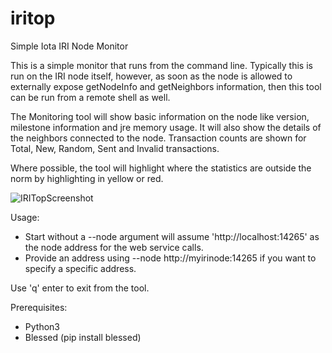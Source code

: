 # iritop
Simple Iota IRI Node Monitor

This is a simple monitor that runs from the command line. Typically this is run on the IRI node itself, however, as soon as the node is allowed to externally expose getNodeInfo and getNeighbors information, then this tool can be run from a remote shell as well.

The Monitoring tool will show basic information on the node like version, milestone information and jre memory usage. It will also show the details of the neighbors connected to the node. Transaction counts are shown for Total, New, Random, Sent and Invalid transactions.

Where possible, the tool will highlight where the statistics are outside the norm by highlighting in yellow or red.

![IRITopScreenshot](https://raw.githubusercontent.com/maeck70/iritop/master/img/IRITop.png)

Usage:
- Start without a --node argument will assume 'http://localhost:14265' as the node address for the web service calls.
- Provide an address using --node http://myirinode:14265 if you want to specify a specific address.

Use 'q' enter to exit from the tool.

Prerequisites:
- Python3
- Blessed (pip install blessed)

